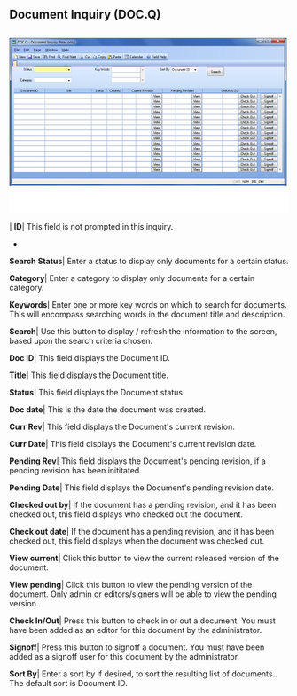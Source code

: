 ## Document Inquiry (DOC.Q)
<PageHeader />

##

![](./DOC-Q-1.jpg)

| **ID**|  This field is not prompted in this inquiry.

-  
**Search Status**|  Enter a status to display only documents for a certain
status.

**Category**|  Enter a category to display only documents for a certain
category.

**Keywords**|  Enter one or more key words on which to search for documents.
This will encompass searching words in the document title and description.

**Search**|  Use this button to display / refresh the information to the
screen, based upon the search criteria chosen.

**Doc ID**|  This field displays the Document ID.

**Title**|  This field displays the Document title.

**Status**|  This field displays the Document status.

**Doc date**|  This is the date the document was created.

**Curr Rev**|  This field displays the Document's current revision.

**Curr Date**|  This field displays the Document's current revision date.

**Pending Rev**|  This field displays the Document's pending revision, if a
pending revision has been inititated.

**Pending Date**|  This field displays the Document's pending revision date.

**Checked out by**|  If the document has a pending revision, and it has been
checked out, this field displays who checked out the document.

**Check out date**|  If the document has a pending revision, and it has been
checked out, this field displays when the document was checked out.

**View current**|  Click this button to view the current released version of
the document.

**View pending**|  Click this button to view the pending version of the
document. Only admin or editors/signers will be able to view the pending
version.

**Check In/Out**|  Press this button to check in or out a document. You must
have been added as an editor for this document by the administrator.

**Signoff**|  Press this button to signoff a document. You must have been
added as a signoff user for this document by the administrator.

**Sort By**|  Enter a sort by if desired, to sort the resulting list of
documents.. The default sort is Document ID.


<badge text= "Version 8.10.57 " vertical="middle" />

<PageFooter />
